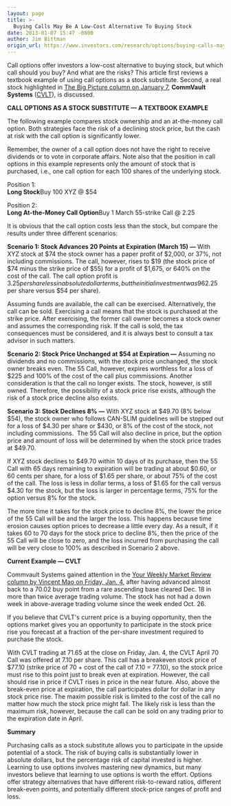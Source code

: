 ```yaml
---
layout: page
title: >-
  Buying Calls May Be A Low-Cost Alternative To Buying Stock
date: 2013-01-07 15:47 -0800
author: Jim Bittman
origin_url: https://www.investors.com/research/options/buying-calls-may-be-a-low-cost-alternative-to-buying-stock/
---
```






Call options offer investors a low-cost alternative to buying stock, but which call should you buy? And what are the risks? This article first reviews a textbook example of using call options as a stock substitute. Second, a real stock highlighted in [The Big Picture column on January 7](http://news.investors.com/investing/big-picture.htm), **CommVault Systems** ([CVLT](https://research.investors.com/quote.aspx?symbol=CVLT)), is discussed.

  

**CALL OPTIONS AS A STOCK SUBSTITUTE — A TEXTBOOK EXAMPLE**

  

The following example compares stock ownership and an at-the-money call option. Both strategies face the risk of a declining stock price, but the cash at risk with the call option is significantly lower.

  

Remember, the owner of a call option does not have the right to receive dividends or to vote in corporate affairs. Note also that the position in call options in this example represents only the amount of stock that is purchased, i.e., one call option for each 100 shares of the underlying stock.

  

Position 1:   
**Long Stock**Buy 100 XYZ @ $54 

  

  
Position 2:  
**Long At-the-Money Call Option**Buy 1 March 55-strike Call @ 2.25

  

It is obvious that the call option costs less than the stock, but compare the results under three different scenarios:

  

**Scenario 1: Stock Advances 20 Points at Expiration (March 15) —** With XYZ stock at $74 the stock owner has a paper profit of $2,000, or 37%, not including commissions. The call, however, rises to $19 (the stock price of $74 minus the strike price of $55) for a profit of $1,675, or 640% on the cost of the call. The call option profit is $3.25 per share less in absolute dollar terms, but the initial investment was 96% less ($2.25 per share versus $54 per share).

  

Assuming funds are available, the call can be exercised. Alternatively, the call can be sold. Exercising a call means that the stock is purchased at the strike price. After exercising, the former call owner becomes a stock owner and assumes the corresponding risk. If the call is sold, the tax consequences must be considered, and it is always best to consult a tax advisor in such matters.

  

**Scenario 2: Stock Price Unchanged at $54 at Expiration —** Assuming no dividends and no commissions, with the stock price unchanged, the stock owner breaks even. The 55 Call, however, expires worthless for a loss of $225 and 100% of the cost of the call plus commissions. Another consideration is that the call no longer exists. The stock, however, is still owned. Therefore, the possibility of a stock price rise exists, although the risk of a stock price decline also exists. 

  

**Scenario 3: Stock Declines 8% —** With XYZ stock at $49.70 (8% below $54), the stock owner who follows CAN-SLIM guidelines will be stopped out for a loss of $4.30 per share or $430, or 8% of the cost of the stock, not including commissions.  The 55 Call will also decline in price, but the option price and amount of loss will be determined by when the stock price trades at $49.70.

  

If XYZ stock declines to $49.70 within 10 days of its purchase, then the 55 Call with 65 days remaining to expiration will be trading at about $0.60, or 60 cents per share, for a loss of $1.65 per share, or about 75% of the cost of the call. The loss is less in dollar terms, a loss of $1.65 for the call versus $4.30 for the stock, but the loss is larger in percentage terms, 75% for the option versus 8% for the stock.

  

The more time it takes for the stock price to decline 8%, the lower the price of the 55 Call will be and the larger the loss. This happens because time erosion causes option prices to decrease a little every day. As a result, if it takes 60 to 70 days for the stock price to decline 8%, then the price of the 55 Call will be close to zero, and the loss incurred from purchasing the call will be very close to 100% as described in Scenario 2 above.

  

**Current Example — CVLT**

  

Commvault Systems gained attention in the [Your Weekly Market Review column by Vincent Mao on Friday, Jan. 4](http://news.investors.com/investing-your-weekly-review/010313-639265-corelogic-bouncing-back-from-october-dive.htm), after having advanced almost back to a 70.02 buy point from a rare ascending base cleared Dec. 18 in more than twice average trading volume. The stock has not had a down week in above-average trading volume since the week ended Oct. 26.

  

If you believe that CVLT's current price is a buying opportunity, then the options market gives you an opportunity to participate in the stock price rise you forecast at a fraction of the per-share investment required to purchase the stock.

  

With CVLT trading at 71.65 at the close on Friday, Jan. 4, the CVLT April 70 Call was offered at 7.10 per share. This call has a breakeven stock price of $77.10 (strike price of 70 + cost of the call of 7.10 = 77.10), so the stock price must rise to this point just to break even at expiration. However, the call should rise in price if CVLT rises in price in the near future. Also, above the break-even price at expiration, the call participates dollar for dollar in any stock price rise. The maxim possible risk is limited to the cost of the call no matter how much the stock price might fall. The likely risk is less than the maximum risk, however, because the call can be sold on any trading prior to the expiration date in April.

  

**Summary**

  

Purchasing calls as a stock substitute allows you to participate in the upside potential of a stock. The risk of buying calls is substantially lower in absolute dollars, but the percentage risk of capital invested is higher. Learning to use options involves mastering new dynamics, but many investors believe that learning to use options is worth the effort. Options offer strategy alternatives that have different risk-to-reward ratios, different break-even points, and potentially different stock-price ranges of profit and loss.




